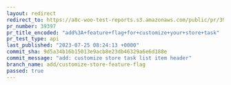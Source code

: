 ```yaml
---
layout: redirect
redirect_to: https://a8c-woo-test-reports.s3.amazonaws.com/public/pr/39397/api/index.html
pr_number: 39397
pr_title_encoded: "add%3A+feature+flag+for+customize+your+store+task"
pr_test_type: api
last_published: "2023-07-25 08:24:13 +0000"
commit_sha: 9d5a34b16b15013e9acb8e23db46329a6e6d188e
commit_message: "add: customize store task list item header"
branch_name: add/customize-store-feature-flag
passed: true
---
```

